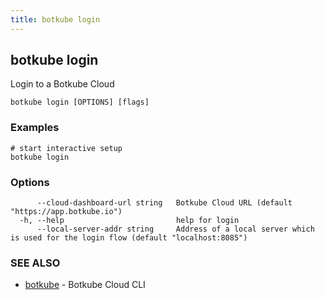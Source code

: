```yaml
---
title: botkube login
---
```


## botkube login

Login to a Botkube Cloud

```
botkube login [OPTIONS] [flags]
```

### Examples

```
# start interactive setup
botkube login

```

### Options

```
      --cloud-dashboard-url string   Botkube Cloud URL (default "https://app.botkube.io")
  -h, --help                         help for login
      --local-server-addr string     Address of a local server which is used for the login flow (default "localhost:8085")
```

### SEE ALSO

* [botkube](botkube.md)	 - Botkube Cloud CLI

